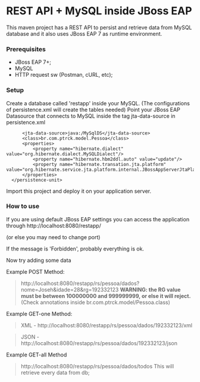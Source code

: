 # REST API + MySQL inside JBoss EAP

This maven project has a REST API to persist and retrieve data from MySQL database and it also uses JBoss EAP 7 as runtime environment.

### Prerequisites
- JBoss EAP 7+;
- MySQL
- HTTP request sw (Postman, cURL, etc);

### Setup 
 Create a database called 'restapp' inside your MySQL. (The configurations of persistence.xml will create the tables needed)
 Point your JBoss EAP Datasource that connects to MySQL inside the tag jta-data-source in persistence.xml
  
  ```<persistence-unit name="restapp" transaction-type="JTA">
		<jta-data-source>java:/MySqlDS</jta-data-source>
		<class>br.com.ptrck.model.Pessoa</class>
		<properties>
			<property name="hibernate.dialect" value="org.hibernate.dialect.MySQLDialect"/>
			<property name="hibernate.hbm2ddl.auto" value="update"/>
			<property name="hibernate.transation.jta.platform" value="org.hibernate.service.jta.platform.internal.JBossAppServerJtaPlatform"/>
		</properties>
	</persistence-unit>
```
  
  
 Import this project and deploy it on your application server.
 
 ### How to use
 If you are using default JBoss EAP settings you can access the application through http://localhost:8080/restapp/ 
 
 
 (or else you may need to change port)
 
 If the message is 'Forbidden', probably everything is ok.
 
 Now try adding some data
 
 Example POST Method:
 > http://localhost:8080/restapp/rs/pessoa/dados?nome=Joseh&idade=28&rg=192332123
 **WARNING: the RG value must be between 100000000 and 999999999, or else it will reject.** (Check annotations inside br.com.ptrck.model/Pessoa.class)
 
 Example GET-one Method:
 
 > XML  -   http://localhost:8080/restapp/rs/pessoa/dados/192332123/xml
 
 >JSON -   http://localhost:8080/restapp/rs/pessoa/dados/192332123/json
 
 Example GET-all Method
 >http://localhost:8080/restapp/rs/pessoa/dados/todos
 This will retrieve every data from db;
 
 
 
 





